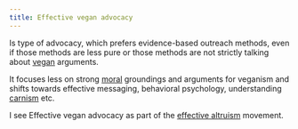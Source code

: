 ```yaml
---
title: Effective vegan advocacy
---
```

Is type of advocacy, which prefers evidence-based outreach methods, even if those methods are less pure or those methods are not strictly talking about [vegan](veganism.md) arguments.

It focuses less on strong [moral](None) groundings and arguments for veganism and shifts towards effective messaging, behavioral psychology, understanding [carnism](carnism.md) etc.

I see Effective vegan advocacy as part of the [effective altruism](effective-altruism.md) movement.